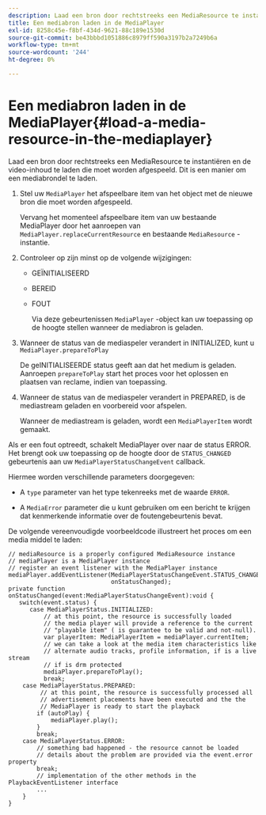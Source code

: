 ```yaml
---
description: Laad een bron door rechtstreeks een MediaResource te instantiëren en de video-inhoud te laden die moet worden afgespeeld. Dit is een manier om een mediabrondel te laden.
title: Een mediabron laden in de MediaPlayer
exl-id: 8258c45e-f8bf-434d-9621-88c189e1530d
source-git-commit: be43bbbd1051886c8979ff590a3197b2a7249b6a
workflow-type: tm+mt
source-wordcount: '244'
ht-degree: 0%

---
```


# Een mediabron laden in de MediaPlayer{#load-a-media-resource-in-the-mediaplayer}

Laad een bron door rechtstreeks een MediaResource te instantiëren en de video-inhoud te laden die moet worden afgespeeld. Dit is een manier om een mediabrondel te laden.

1. Stel uw `MediaPlayer` het afspeelbare item van het object met de nieuwe bron die moet worden afgespeeld.

   Vervang het momenteel afspeelbare item van uw bestaande MediaPlayer door het aanroepen van `MediaPlayer.replaceCurrentResource` en bestaande `MediaResource` -instantie.

1. Controleer op zijn minst op de volgende wijzigingen:

   * GEÏNITIALISEERD
   * BEREID
   * FOUT

      Via deze gebeurtenissen `MediaPlayer` -object kan uw toepassing op de hoogte stellen wanneer de mediabron is geladen.

1. Wanneer de status van de mediaspeler verandert in INITIALIZED, kunt u `MediaPlayer.prepareToPlay`

   De geINITIALISEERDE status geeft aan dat het medium is geladen. Aanroepen `prepareToPlay` start het proces voor het oplossen en plaatsen van reclame, indien van toepassing.

1. Wanneer de status van de mediaspeler verandert in PREPARED, is de mediastream geladen en voorbereid voor afspelen.

   Wanneer de mediastream is geladen, wordt een `MediaPlayerItem` wordt gemaakt.

Als er een fout optreedt, schakelt MediaPlayer over naar de status ERROR. Het brengt ook uw toepassing op de hoogte door de `STATUS_CHANGED` gebeurtenis aan uw `MediaPlayerStatusChangeEvent` callback.

Hiermee worden verschillende parameters doorgegeven:
* A `type` parameter van het type tekenreeks met de waarde `ERROR`.

* A `MediaError` parameter die u kunt gebruiken om een bericht te krijgen dat kenmerkende informatie over de foutengebeurtenis bevat.


<!--<a id="example_3774607C6F08473282CF0CB7F3D82373"></a>-->

De volgende vereenvoudigde voorbeeldcode illustreert het proces om een media middel te laden:

```
// mediaResource is a properly configured MediaResource instance 
// mediaPlayer is a MediaPlayer instance 
// register an event listener with the MediaPlayer instance 
mediaPlayer.addEventListener(MediaPlayerStatusChangeEvent.STATUS_CHANGED,  
                             onStatusChanged); 
private function onStatusChanged(event:MediaPlayerStatusChangeEvent):void { 
   switch(event.status) { 
      case MediaPlayerStatus.INITIALIZED: 
          // at this point, the resource is successfully loaded 
          // the media player will provide a reference to the current 
          // "playable item" ( is guarantee to be valid and not-null). 
          var playerItem: MediaPlayerItem = mediaPlayer.currentItem; 
          // we can take a look at the media item characteristics like 
          // alternate audio tracks, profile information, if is a live stream 
          // if is drm protected 
          mediaPlayer.prepareToPlay(); 
          break; 
    case MediaPlayerStatus.PREPARED: 
         // at this point, the resource is successfully processed all  
         // advertisement placements have been executed and the the  
         // MediaPlayer is ready to start the playback 
        if (autoPlay) { 
            mediaPlayer.play(); 
        } 
        break; 
    case MediaPlayerStatus.ERROR: 
        // something bad happened - the resource cannot be loaded 
        // details about the problem are provided via the event.error property 
        break; 
        // implementation of the other methods in the PlaybackEventListener interface 
        ... 
    } 
}
```
